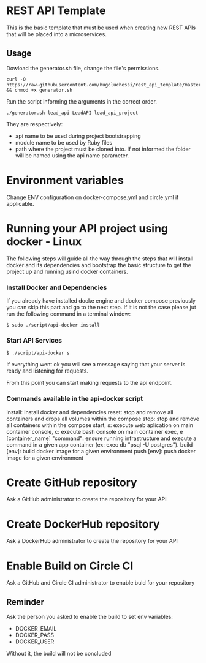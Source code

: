 # REST API Template

This is the basic template that must be used when creating new REST APIs that will be placed into a microservices.

## Usage

Dowload the generator.sh file, change the file's permissions.
```
curl -O https://raw.githubusercontent.com/hugoluchessi/rest_api_template/master/script/generator.sh && chmod +x generator.sh
```

Run the script informing the arguments in the correct order.

`./generator.sh lead_api LeadAPI lead_api_project`

They are respectively:

- api name to be used during project bootstrapping
- module name to be used by Ruby files
- path where the project must be cloned into. If not informed the folder will be named using the api name parameter.

# Environment variables

Change ENV configuration on docker-compose.yml and circle.yml if applicable.

# Running your API project using docker - Linux

The following steps will guide all the way through the steps that will install docker and its dependencies and bootstrap the basic structure to get the project up and running usind docker containers.

### Install Docker and Dependencies

If you already have installed docke engine and docker compose previously you can skip this part and go to the next step. If it is not the case please jut run the following command in a terminal window:

`$ sudo ./script/api-docker install`

### Start API Services

`$ ./script/api-docker s`

If everything went ok you will see a message saying that your server is ready and listening for requests.

From this point you can start making requests to the api endpoint.

### Commands available in the api-docker script

install: install docker and dependencies
reset: stop and remove all containers and drops all volumes within the compose
stop: stop and remove all containers within the compose
start, s: execute web aplication on main container
console, c: execute bash console on main container
exec, e [container_name] "command": ensure running infrastructure and execute a command in a given app container (ex: exec db \"psql -U postgres\").
build [env]: build docker image for a given environment
push [env]: push docker image for a given environment


# Create GitHub repository
Ask a GitHub administrator to create the repository for your API

# Create DockerHub repository
Ask a DockerHub administrator to create the repository for your API

# Enable Build on Circle CI
Ask a GitHub and Circle CI administrator to enable buld for your repository

## Reminder
Ask the person you asked to enable the build to set env variables:
* DOCKER_EMAIL
* DOCKER_PASS
* DOCKER_USER

Without it, the build will not be concluded
